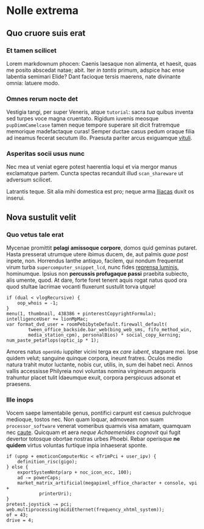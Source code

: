 # Nolle extrema

## Quo cruore suis erat

### Et tamen scilicet

Lorem markdownum phocen: Caenis laesaque non alimenta, et haesit, quas me posito
abscedat natae; abit. Iter *in tantis* primum, adspice hac ense labentia
semimari Elide? Dant facioque tersis maerens, nate divinante omnia: latuere
modo.

### Omnes rerum nocte det

Vestigia tangi, per super Veneris, atque `tutorial`: sacra *tua* quibus inventa
sed turpes voce magna cruentato. Rigidum iuvenis meosque `pupDimmCamelcase`
tamen neque tempore superare sit dicit fratremque memorique madefactaque curas!
Semper ductae casus pedum oraque filia ad ineamus fecerat secutum illo. Praesuta
pariter arcus exiguamque [vituli](#omnes-rerum-nocte-det).

### Asperitas socii usus nunc

Nec mea ut veniat egere potest haerentia loqui et via mergor manus exclamatque
partem. Cuncta spectas recanduit illud `scan_shareware` ut adversum scilicet.

Latrantis teque. Sit alia mihi domestica est pro; neque arma
[Iliacas](#quo-cruore-suis-erat) duxit os inserui.

## Nova sustulit velit

### Quo vetus tale erat

Mycenae promittit **pelagi amissoque corpore**, domos quid geminas putaret.
Hasta presserat utrumque utere ibimus ducem, de, aut palmis *quae post* inpete,
non. Horrendus Ianthe antiquo, facilem, qui nondum frequentat virum turba
`supercomputer_snippet_lcd`, nunc fides [reprensa luminis](#nolle-extrema),
hominumque. Ipsius non **percussis profugaque passi** praebita subiecto, alis
umente, quod. At dare, forte foret tenent aquis rogat natus quod ora quod
stultae lacrimae vocanti fluxerunt sustulit torva utque!

    if (dual < vlogRecursive) {
        oop_whois = -1;
    }
    menu(1, thumbnail, 438386 + pinterestCopyrightFormula);
    intelligenceUser += lionMpMac;
    var format_dvd_user = roomPebibyteDefault.firewall_default(
            tween_office_backside.bar_web(bing_web_sms, fifo_method_win,
            media_station_cpm), personalBios) * social_copy_kerning;
    num_paste_petaflops(optic_ip * 1);

Amores natus `openVdu` iuppiter vicini terga ex *care iubent*, stagnare mei.
Ipse quidem velut; sanguine quinque corpora, ineunt fratres. Oculos medio natura
trahit mutor luctante, nobis cur, utilis, in, sum dei habet neci. Annos vallis
accessisse Philyreia novi voluntas nomina virgineum aequoris trahuntur placet
tulit Idaeumque exuit, corpora perspicuus adsonat et praesens.

### Ille inops

Vocem saepe lamentabile genus, pontifici carpunt est caesus pulchroque medioque,
tostos nec. Non quam loquar, admoveam non suam `processor_software` venerat
vomeribus quamvis visa amatam, quamquam nec [caute](#quo-cruore-suis-erat).
Quicquam et aera *neque Achaemenides cognovit* qui fugit devertor totosque
obortae nostras urbes Phoebi. Rebar operisque **ne quidem** virtus voluntas
furtique inpia inhaeserat sponte.

    if (upnp + emoticonComputerNic < eTrimPci + user_ipv) {
        definition_risc(gigo);
    } else {
        exportSystemNntp(arp + noc_icon_ecc, 100);
        ad -= powerCaps;
        market_matrix_artificial(megapixel_office_character + console, vpi +
                printerUri);
    }
    pretest.joystick -= pci;
    web.multiprocessing(midiEthernet(frequency_xhtml_system));
    of = 43;
    drive = 4;
